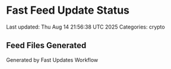 # Fast Feed Update Status
Last updated: Thu Aug 14 21:56:38 UTC 2025
Categories: crypto

## Feed Files Generated

Generated by Fast Updates Workflow
